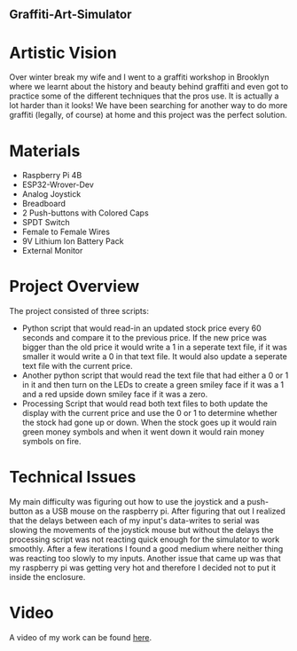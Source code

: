 ## Graffiti-Art-Simulator
# Artistic Vision
Over winter break my wife and I went to a graffiti workshop in Brooklyn where we learnt about the history and beauty behind graffiti and even got to practice some of the different techniques that the pros use. It is actually a lot harder than it looks! We have been searching for another way to do more graffiti (legally, of course) at home and this project was the perfect solution.

# Materials
* Raspberry Pi 4B
* ESP32-Wrover-Dev
* Analog Joystick
* Breadboard
* 2 Push-buttons with Colored Caps
* SPDT Switch
* Female to Female Wires
* 9V Lithium Ion Battery Pack
* External Monitor

# Project Overview
The project consisted of three scripts:
  * Python script that would read-in an updated stock price every 60 seconds and compare it to the previous price. If the new price was bigger than the old price it would write a 1 in a seperate text file, if it was smaller it would write a 0 in that text file. It would also update a seperate text file with the current price.
  * Another python script that would read the text file that had either a 0 or 1 in it and then turn on the LEDs to create a green smiley face if it was a 1 and a red upside down smiley face if it was a zero.
  * Processing Script that would read both text files to both update the display with the current price and use the 0 or 1 to determine whether the stock had gone up or down. When the stock goes up it would rain green money symbols and when it went down it would rain money symbols on fire.
# Technical Issues
My main difficulty was figuring out how to use the joystick and a push-button as a USB mouse on the raspberry pi. After figuring that out I realized that the delays between each of my input's data-writes to serial was slowing the movements of the joystick mouse but without the delays the processing script was not reacting quick enough for the simulator to work smoothly. After a few iterations I found a good medium where neither thing was reacting too slowly to my inputs. Another issue that came up was that my raspberry pi was getting very hot and therefore I decided not to put it inside the enclosure.
# Video
A video of my work can be found [here](https://www.youtube.com/watch?v=qQE452snG0A).
